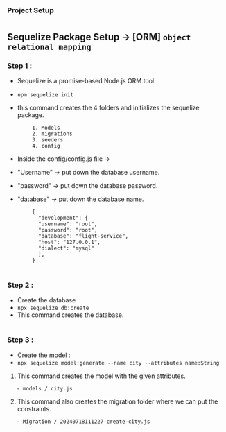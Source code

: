 ### Project Setup

#

## Sequelize Package Setup -> [ORM] `object relational mapping`

### Step 1 :

- Sequelize is a promise-based Node.js ORM tool
- `npm sequelize init`

- this command creates the 4 folders and initializes the sequelize package.

```
        1. Models
        2. migrations
        3. seeders
        4. config
```

- Inside the config/config.js file ->

- "Username" -> put down the database username.
- "password" -> put down the database password.
- "database" -> put down the database name.

```
        {
          "development": {
          "username": "root",
          "password": "root",
          "database": "flight-service",
          "host": "127.0.0.1",
          "dialect": "mysql"
          },
        }
```

#

### Step 2 :

- Create the database
- `npx sequelize db:create`
- This command creates the database.

#

### Step 3 :

- Create the model :
- `npx sequelize model:generate --name city --attributes name:String`

1. This command creates the model with the given attributes.

```
   - models / city.js
```

2.  This command also creates the migration folder where we can put the constraints.

```
   - Migration / 20240718111227-create-city.js
```
